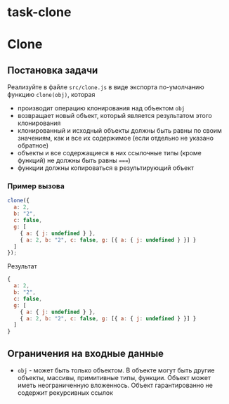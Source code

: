 # task-clone

# Clone

## Постановка задачи

Реализуйте в файле `src/clone.js` в виде экспорта по-умолчанию функцию `clone(obj)`, которая

- производит операцию клонирования над объектом `obj`
- возвращает новый объект, который является результатом этого клонирования
- клонированный и исходный объекты должны быть равны по своим значениям, как и все их содержимое (если отдельно не указано обратное)
- объекты и все содержащиеся в них ссылочные типы (кроме функций) не должны быть равны `===`)
- функции должны копироваться в результирующий объект

### Пример вызова

```js
clone({
  a: 2,
  b: "2",
  c: false,
  g: [
    { a: { j: undefined } },
    { a: 2, b: "2", c: false, g: [{ a: { j: undefined } }] }
  ]
});
```

Результат

```js
{
  a: 2,
  b: "2",
  c: false,
  g: [
    { a: { j: undefined } },
    { a: 2, b: "2", c: false, g: [{ a: { j: undefined } }] }
  ]
}
```

## Ограничения на входные данные

- `obj` - может быть только объектом. В объекте могут быть другие объекты, массивы, примитивные типы, функции. Объект может иметь неограниченную вложеннось. Объект гарантированно не содержит рекурсивных ссылок
